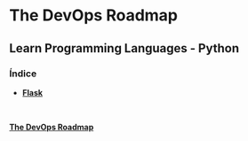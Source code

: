 # The DevOps Roadmap
## Learn Programming Languages - Python

### Índice

* [__Flask__](./Flask/README.md)

<br>

[__The DevOps Roadmap__](/README.md)

